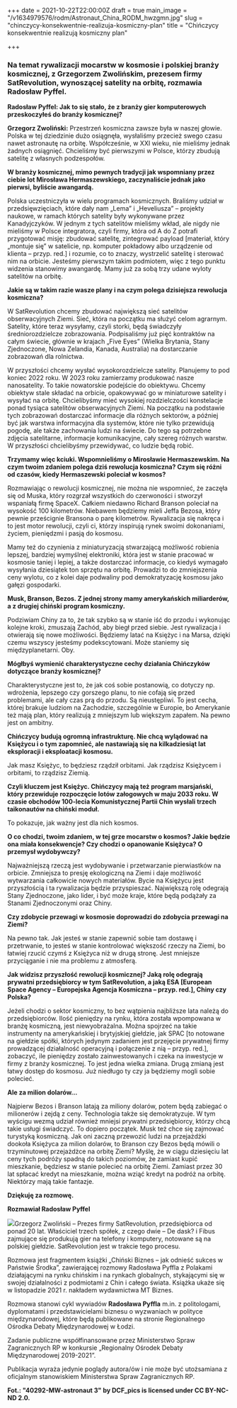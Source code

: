 +++
date = 2021-10-22T22:00:00Z
draft = true
main_image = "/v1634979576/rodm/Astronaut_China_RODM_hwzgmn.jpg"
slug = "chinczycy-konsekwentnie-realizuja-kosmiczny-plan"
title = "Chińczycy konsekwentnie realizują kosmiczny plan"

+++
### **Na temat rywalizacji mocarstw w kosmosie i polskiej branży kosmicznej, z Grzegorzem Zwolińskim, prezesem firmy SatRevolution, wynoszącej satelity na orbitę, rozmawia Radosław Pyffel.**

**Radosław Pyffel: Jak to się stało, że z branży gier komputerowych przeskoczyłeś do branży kosmicznej?**

**Grzegorz Zwoliński:** Przestrzeń kosmiczna zawsze była w naszej głowie. Polska w tej dziedzinie dużo osiągnęła, wysłaliśmy przecież swego czasu nawet astronautę na orbitę. Współcześnie, w XXI wieku, nie mieliśmy jednak żadnych osiągnięć. Chcieliśmy być pierwszymi w Polsce, którzy zbudują satelitę z własnych podzespołów.

**W branży kosmicznej, mimo pewnych tradycji jak wspomniany przez ciebie lot Mirosława Hermaszewskiego, zaczynaliście jednak jako pierwsi, byliście awangardą.**

Polska uczestniczyła w wielu programach kosmicznych. Braliśmy udział w przedsięwzięciach, które dały nam „Lema” i „Heveliusza” – projekty naukowe, w ramach których satelity były wykonywane przez Kanadyjczyków. W jednym z tych satelitów mieliśmy wkład, ale nigdy nie mieliśmy w Polsce integratora, czyli firmy, która od A do Z potrafi przygotować misję: zbudować satelitę, zintegrować payload \[materiał, który „montuje się” w satelicie, np. komputer pokładowy albo urządzenie od klienta – przyp. red.\] i rozumie, co to znaczy, wystrzelić satelitę i sterować nim na orbicie. Jesteśmy pierwszym takim podmiotem, więc z tego punktu widzenia stanowimy awangardę. Mamy już za sobą trzy udane wyloty satelitów na orbitę.

**Jakie są w takim razie wasze plany i na czym polega dzisiejsza rewolucja kosmiczna?**

W SatRevolution chcemy zbudować największą sieć satelitów obserwacyjnych Ziemi. Sieć, która na początku ma służyć celom agrarnym. Satelity, które teraz wysyłamy, czyli storki, będą świadczyły średniorozdzielcze zobrazowania. Podpisaliśmy już pięć kontraktów na całym świecie, głównie w krajach „Five Eyes” (Wielka Brytania, Stany Zjednoczone, Nowa Zelandia, Kanada, Australia) na dostarczanie zobrazowań dla rolnictwa.

W przyszłości chcemy wysłać wysokorozdzielcze satelity. Planujemy to pod koniec 2022 roku. W 2023 roku zamierzamy produkować nasze nanosatelity. To takie nowatorskie podejście do obiektywu. Chcemy obiektyw stale składać na orbicie, opakowywać go w miniaturowe satelity i wysyłać na orbitę. Chcielibyśmy mieć wysokiej rozdzielczości konstelacje ponad tysiąca satelitów obserwacyjnych Ziemi. Na początku na podstawie tych zobrazowań dostarczać informacje dla różnych sektorów, a później być jak warstwa informacyjna dla systemów, które nie tylko przewidują pogodę, ale także zachowania ludzi na świecie. Do tego są potrzebne zdjęcia satelitarne, informacje komunikacyjne, cały szereg różnych warstw. W przyszłości chcielibyśmy przewidywać, co ludzie będą robić.

**Trzymamy więc kciuki. Wspomnieliśmy o Mirosławie Hermaszewskim. Na czym twoim zdaniem polega dziś rewolucja kosmiczna? Czym się różni od czasów, kiedy Hermaszewski poleciał w kosmos?**

Rozmawiając o rewolucji kosmicznej, nie można nie wspomnieć, że zaczęła się od Muska, który rozgrzał wszystkich do czerwoności i stworzył wspaniałą firmę SpaceX. Całkiem niedawno Richard Branson poleciał na wysokość 100 kilometrów. Niebawem będziemy mieli Jeffa Bezosa, który pewnie prześcignie Bransona o parę kilometrów. Rywalizacja się nakręca i to jest motor rewolucji, czyli ci, którzy inspirują rynek swoimi dokonaniami, życiem, pieniędzmi i pasją do kosmosu.

Mamy też do czynienia z miniaturyzacją stwarzającą możliwość robienia lepszej, bardziej wymyślnej elektroniki, która jest w stanie pracować w kosmosie taniej i lepiej, a także dostarczać informacje, co kiedyś wymagało wysyłania dziesiątek ton sprzętu na orbitę. Prowadzi to do zmniejszenia ceny wylotu, co z kolei daje podwaliny pod demokratyzację kosmosu jako gałęzi gospodarki.

**Musk, Branson, Bezos. Z jednej strony mamy amerykańskich miliarderów, a z drugiej chiński program kosmiczny.**

Podziwiam Chiny za to, że tak szybko są w stanie iść do przodu i wykonując kolejne kroki, zmuszają Zachód, aby biegł przed siebie. Jest rywalizacja i otwierają się nowe możliwości. Będziemy latać na Księżyc i na Marsa, dzięki czemu wszyscy jesteśmy podekscytowani. Może staniemy się międzyplanetarni. Oby.

**Mógłbyś wymienić charakterystyczne cechy działania Chińczyków dotyczące branży kosmicznej?**

Charakterystyczne jest to, że jak coś sobie postanowią, co dotyczy np. wdrożenia, lepszego czy gorszego planu, to nie cofają się przed problemami, ale cały czas prą do przodu. Są nieustępliwi. To jest cecha, której brakuje ludziom na Zachodzie, szczególnie w Europie, bo Amerykanie też mają plan, który realizują z mniejszym lub większym zapałem. Na pewno jest on ambitny.

**Chińczycy budują ogromną infrastrukturę. Nie chcą wylądować na Księżycu i o tym zapomnieć, ale nastawiają się na kilkadziesiąt lat eksploracji i eksploatacji kosmosu.**

Jak masz Księżyc, to będziesz rządził orbitami. Jak rządzisz Księżycem i orbitami, to rządzisz Ziemią.

**Czyli kluczem jest Księżyc. Chińczycy mają też program marsjański, który przewiduje rozpoczęcie lotów załogowych w maju 2033 roku. W czasie obchodów 100-lecia Komunistycznej Partii Chin wysłali trzech taikonautów na chiński moduł.**

To pokazuje, jak ważny jest dla nich kosmos.

**O co chodzi, twoim zdaniem, w tej grze mocarstw o kosmos? Jakie będzie ona miała konsekwencje? Czy chodzi o opanowanie Księżyca? O przemysł wydobywczy?**

Najważniejszą rzeczą jest wydobywanie i przetwarzanie pierwiastków na orbicie. Zmniejsza to presję ekologiczną na Ziemi i daje możliwość wytwarzania całkowicie nowych materiałów. Bycie na Księżycu jest przyszłością i ta rywalizacja będzie przyspieszać. Największą rolę odegrają Stany Zjednoczone, jako lider, i być może kraje, które będą podążały za Stanami Zjednoczonymi oraz Chiny.

**Czy zdobycie przewagi w kosmosie doprowadzi do zdobycia przewagi na Ziemi?**

Na pewno tak. Jak jesteś w stanie zapewnić sobie tam dostawę i przetrwanie, to jesteś w stanie kontrolować większość rzeczy na Ziemi, bo łatwiej rzucić czymś z Księżyca niż w drugą stronę. Jest mniejsze przyciąganie i nie ma problemu z atmosferą.

**Jak widzisz przyszłość rewolucji kosmicznej? Jaką rolę odegrają prywatni przedsiębiorcy w tym SatRevolution, a jaką ESA \[European Space Agency – Europejska Agencja Kosmiczna – przyp. red.\], Chiny czy Polska?**

Jeżeli chodzi o sektor kosmiczny, to bez wątpienia najbliższe lata należą do przedsiębiorców. Ilość pieniędzy na rynku, która została wpompowana w branżę kosmiczną, jest niewyobrażalna. Można spojrzeć na takie instrumenty na amerykańskiej i brytyjskiej giełdzie, jak SPAC \[to notowane na giełdzie spółki, których jedynym zadaniem jest przejęcie prywatnej firmy prowadzącej działalność operacyjną i połączenie z nią – przyp. red.\], zobaczyć, ile pieniędzy zostało zainwestowanych i czeka na inwestycje w firmy z branży kosmicznej. To jest jedna wielka zmiana. Drugą zmianą jest łatwy dostęp do kosmosu. Już niedługo ty czy ja będziemy mogli sobie polecieć.

**Ale za milion dolarów…**

Najpierw Bezos i Branson latają za miliony dolarów, potem będą zabiegać o milionerów i zejdą z ceny. Technologia także się demokratyzuje. W tym wyścigu wezmą udział również mniejsi prywatni przedsiębiorcy, którzy chcą takie usługi świadczyć. To dopiero początek. Musk też chce się zajmować turystyką kosmiczną. Jak oni zaczną przewozić ludzi na przejażdżki dookoła Księżyca za milion dolarów, to Branson czy Bezos będą mówili o trzyminutowej przejażdżce na orbitę Ziemi? Myślę, że w ciągu dziesięciu lat ceny tych podróży spadną do takich poziomów, że zamiast kupić mieszkanie, będziesz w stanie polecieć na orbitę Ziemi. Zamiast przez 30 lat spłacać kredyt na mieszkanie, można wziąć kredyt na podróż na orbitę. Niektórzy mają takie fantazje.

**Dziękuję za rozmowę.**

**Rozmawiał Radosław Pyffel**

![](https://res.cloudinary.com/inspro/image/upload/v1634938779/rodm/Grzegorz_Zwoli%C5%84ski_RODM_vqeicb.jpg)Grzegorz Zwoliński – Prezes firmy SatRevolution, przedsiębiorca od ponad 20 lat. Właściciel trzech spółek, z czego dwie – De dask? i Fibus zajmujące się produkują gier na telefony i komputery, notowane są na polskiej giełdzie. SatRevolution jest w trakcie tego procesu.

Rozmowa jest fragmentem książki „Chiński Biznes – jak odnieść sukces w Państwie Środka”, zawierającej rozmowy Radosława Pyffla z Polakami działającymi na rynku chińskim i na rynkach globalnych, stykającymi się w swojej działalności z podmiotami z Chin i całego świata. Książka ukaże się w listopadzie 2021 r. nakładem wydawnictwa MT Biznes.

Rozmowa stanowi cykl wywiadów **Radosława Pyffla** m.in. z politologami, dyplomatami i przedstawicielami biznesu o wyzwaniach w polityce międzynarodowej, które będą publikowane na stronie Regionalnego Ośrodka Debaty Międzynarodowej w Łodzi.

Zadanie publiczne współfinansowane przez Ministerstwo Spraw Zagranicznych RP w konkursie „Regionalny Ośrodek Debaty Międzynarodowej 2019-2021”.

Publikacja wyraża jedynie poglądy autora/ów i nie może być utożsamiana z oficjalnym stanowiskiem Ministerstwa Spraw Zagranicznych RP.

**Fot.: "40292-MW-astronaut 3" by DCF_pics is licensed under CC BY-NC-ND 2.0.** 